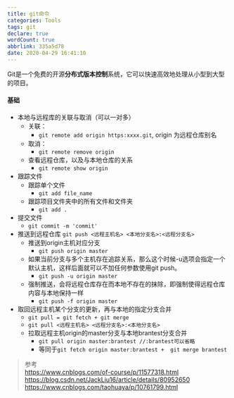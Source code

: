 ```yaml
---
title: git命令
categories: Tools
tags: git
declare: true
wordCount: true
abbrlink: 335a5d78
date: 2020-04-29 16:41:10
---
```


Git是一个免费的开源**分布式版本控制**系统，它可以快速高效地处理从小型到大型的项目。

<!-- more -->

#### 基础
* 本地与远程库的关联与取消（可以一对多）
    * 关联：
        * `git remote add origin https:xxxx.git`, origin 为远程仓库别名
    * 取消：
        * `git remote remove origin` 
    * 查看远程仓库，以及与本地仓库的关系
        * `git remote show origin`
* 跟踪文件
    * 跟踪单个文件
        * `git add file_name`
    * 跟踪项目文件夹中的所有文件和文件夹
        * `git add .`
* 提交文件
    * `git commit -m 'commit'`
* 推送到远程仓库 `git push <远程主机名> <本地分支名>:<远程分支名>`
    * 推送到origin主机对应分支
        * `git push origin master`
     * 如果当前分支与多个主机存在追踪关系，那么这个时候-u选项会指定一个默认主机，这样后面就可以不加任何参数使用git push。
        * `git push -u origin master`
    * 强制推送，会将远程仓库存在而本地不存在的抹除，即强制使得远程仓库内容与本地保持一样
        * `git push -f origin master`
* 取回远程主机某个分支的更新，再与本地的指定分支合并  
    * `git pull = git fetch + git merge`   
    * `git pull <远程主机名> <远程分支名>:<本地分支名>`
    * 拉取远程主机origin的master分支与本地brantest分支合并
        * `git pull origin master:brantest //:brantest可以省略` 
        * 等同于`git fetch origin master:brantest + 
git merge brantest`
    

>参考   
><https://www.cnblogs.com/of-course/p/11577318.html>
><https://blog.csdn.net/JackLiu16/article/details/80952650>
><https://www.cnblogs.com/taohuaya/p/10761799.html>


